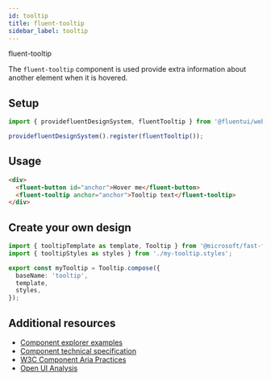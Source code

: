 ```yaml
---
id: tooltip
title: fluent-tooltip
sidebar_label: tooltip
---
```


fluent-tooltip

The `fluent-tooltip` component is used provide extra information about another element when it is hovered.

## Setup

```ts
import { providefluentDesignSystem, fluentTooltip } from '@fluentui/web-components';

providefluentDesignSystem().register(fluentTooltip());
```

## Usage

```html
<div>
  <fluent-button id="anchor">Hover me</fluent-button>
  <fluent-tooltip anchor="anchor">Tooltip text</fluent-tooltip>
</div>
```

## Create your own design

```ts
import { tooltipTemplate as template, Tooltip } from '@microsoft/fast-foundation';
import { tooltipStyles as styles } from './my-tooltip.styles';

export const myTooltip = Tooltip.compose({
  baseName: 'tooltip',
  template,
  styles,
});
```

## Additional resources

- [Component explorer examples](https://explore.fast.design/components/fast-tooltip)
- [Component technical specification](https://github.com/microsoft/fast/blob/master/packages/web-components/fast-foundation/src/tooltip/tooltip.spec.md)
- [W3C Component Aria Practices](https://w3c.github.io/aria-practices/#tooltip)
- [Open UI Analysis](https://open-ui.org/components/tooltip.research)
